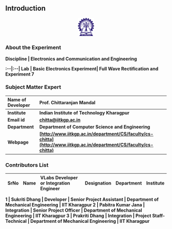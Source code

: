 

## Introduction

<div align="center">
<img src="experiment/images/iitkgp.png" width="10%">
</div>


### About the Experiment 

<b>Discipline | <b> Electronics and Communication and Engineering 


:--|:--|
<b> Lab | <b> **Basic Electronics**
<b> Experiment|     <b> **Full Wave Rectification and Experiment 7**



### Subject Matter Expert
<!--Fill a brief description of this experiment here-->

<b>Name of Developer | <b> **Prof. Chittaranjan Mandal**
:--|:--|
<b> Institute | <b>  **Indian Institute of Technology Kharagpur**
<b> Email id|     <b>  **chitta@iitkgp.ac.in**
<b> Department |  **Department of Computer Science and Engineering**
<b>Webpage| <b> [http://www.iitkgp.ac.in/department/CS/faculty/cs-chitta](http://www.iitkgp.ac.in/department/CS/faculty/cs-chitta)


### Contributors List

SrNo | Name | VLabs Developer or Integration Engineer | Designation | Department| Institute
:--|:--|:--|:--|:--|:--|

1 | **Sukriti Dhang** | Developer | Senior Project Assistant | Department of Mechanical Engineering | IIT Kharagpur 
2 | **Pabitra Kumar Jana** | Integration | Senior Project Officer | Department of Mechanical Engineering | IIT Kharagpur 
3 | **Prakriti Dhang** | Integration | Project Staff- Technical | Department of Mechanical Engineering | IIT Kharagpur  
